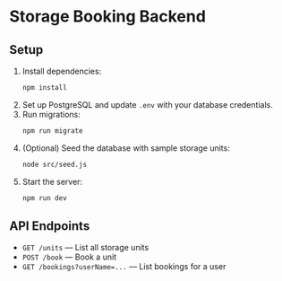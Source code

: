 # Storage Booking Backend

## Setup

1. Install dependencies:
   ```bash
   npm install
   ```
2. Set up PostgreSQL and update `.env` with your database credentials.
3. Run migrations:
   ```bash
   npm run migrate
   ```
4. (Optional) Seed the database with sample storage units:
   ```bash
   node src/seed.js
   ```
5. Start the server:
   ```bash
   npm run dev
   ```

## API Endpoints
- `GET /units` — List all storage units
- `POST /book` — Book a unit
- `GET /bookings?userName=...` — List bookings for a user
